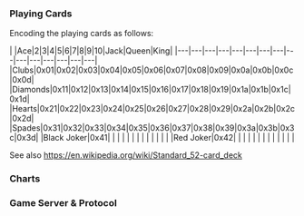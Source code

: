 ### Playing Cards
Encoding the playing cards as follows:

| |Ace|2|3|4|5|6|7|8|9|10|Jack|Queen|King|
|---|---|---|---|---|---|---|---|---|---|---|---|---|---|---|
|Clubs|0x01|0x02|0x03|0x04|0x05|0x06|0x07|0x08|0x09|0x0a|0x0b|0x0c|0x0d|
|Diamonds|0x11|0x12|0x13|0x14|0x15|0x16|0x17|0x18|0x19|0x1a|0x1b|0x1c|0x1d|
|Hearts|0x21|0x22|0x23|0x24|0x25|0x26|0x27|0x28|0x29|0x2a|0x2b|0x2c|0x2d|
|Spades|0x31|0x32|0x33|0x34|0x35|0x36|0x37|0x38|0x39|0x3a|0x3b|0x3c|0x3d|
|Black Joker|0x41| | | | | | | | | | | | |
|Red Joker|0x42| | | | | | | | | | | | |

See also https://en.wikipedia.org/wiki/Standard_52-card_deck

### Charts

### Game Server & Protocol
